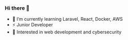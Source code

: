 ### Hi there 👋

- 🌱 I’m currently learning Laravel, React, Docker, AWS <!-- 📫 How to reach me: aarroyosa23dw@ikzubirimanteo.com -->
- ⚡ Junior Developer
- 🚀 Interested in web development and cybersecurity

